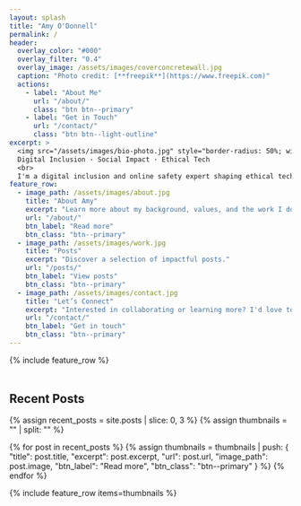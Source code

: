```yaml
---
layout: splash
title: "Amy O'Donnell"
permalink: /
header:
  overlay_color: "#000"
  overlay_filter: "0.4"
  overlay_image: /assets/images/coverconcretewall.jpg
  caption: "Photo credit: [**freepik**](https://www.freepik.com)"
  actions:
    - label: "About Me"
      url: "/about/"
      class: "btn btn--primary"
    - label: "Get in Touch"
      url: "/contact/"
      class: "btn btn--light-outline"
excerpt: >
  <img src="/assets/images/bio-photo.jpg" style="border-radius: 50%; width: 150px; margin-bottom: 10px;"><br>
  Digital Inclusion · Social Impact · Ethical Tech  
  <br>
  I'm a digital inclusion and online safety expert shaping ethical technology to benefit society.
feature_row:
  - image_path: /assets/images/about.jpg
    title: "About Amy"
    excerpt: "Learn more about my background, values, and the work I do."
    url: "/about/"
    btn_label: "Read more"
    btn_class: "btn--primary"
  - image_path: /assets/images/work.jpg
    title: "Posts"
    excerpt: "Discover a selection of impactful posts."
    url: "/posts/"
    btn_label: "View posts"
    btn_class: "btn--primary"
  - image_path: /assets/images/contact.jpg
    title: "Let’s Connect"
    excerpt: "Interested in collaborating or learning more? I'd love to hear from you."
    url: "/contact/"
    btn_label: "Get in touch"
    btn_class: "btn--primary"
---
```


{% include feature_row %}

<section class="recent-posts" style="margin-top: 3rem;">
  <h2>Recent Posts</h2>

  {% assign recent_posts = site.posts | slice: 0, 3 %}
  {% assign thumbnails = "" | split: "" %}

  {% for post in recent_posts %}
    {% assign thumbnails = thumbnails | push: 
      {
        "title": post.title,
        "excerpt": post.excerpt,
        "url": post.url,
        "image_path": post.image,
        "btn_label": "Read more",
        "btn_class": "btn--primary"
      } 
    %}
  {% endfor %}

  {% include feature_row items=thumbnails %}
</section>

